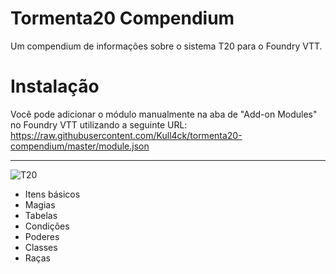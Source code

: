 # Tormenta20 Compendium

Um compendium de informações sobre o sistema T20 para o Foundry VTT.

# Instalação

Você pode adicionar o módulo manualmente na aba de "Add-on Modules" no Foundry VTT utilizando a seguinte URL:
https://raw.githubusercontent.com/Kull4ck/tormenta20-compendium/master/module.json

---

![T20](https://tormentarpg.com.br/wp-content/uploads/2020/05/Logo-Tormenta20.png)

- Itens básicos
- Magias
- Tabelas
- Condições
- Poderes
- Classes
- Raças
